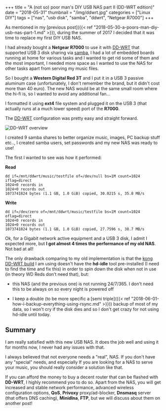 +++
title = "A (not so) poor man's DIY USB NAS part II (DD-WRT edition)"
date = "2018-05-31"
thumbnail = "/img/ddwrt.jpg"
categories = ["Linux DIY"]
tags = ["nas", "usb disk", "samba", "ddwrt", "Netgear R7000"]
+++

As mentioned in my [previous post]({{< ref "2018-05-30-a-poors-man-diy-usb-nas-part-1.md" >}}), during the summer of 2017 I decided that it was time to replace my first DIY USB NAS. 

I had already bought a **Netgear R7000**  to use it with [DD-WRT](https://dd-wrt.com/) that supported USB 3 disk sharing via [samba](https://www.samba.org/), I had a lot of embedded boards running at home for various tasks and I wanted to get rid some of them and the most important, I needed more space as I wanted to use the NAS for other tasks apart from serving my music files.

So I bought a **Western Digital Red 3T** and I put it in a  USB 3 passive aluminum case (unfortunately, I don't remember the brand, but it didn't cost more than 40 euro). The new NAS would be at the same small room where the hi-fi is, so I wanted to avoid any additional fan...

 I formatted it using **ext4** file system and plugged it on the USB 3 (that actually runs at a much lower speed) port of the **R7000**.

 The [DD-WRT](https://dd-wrt.com/) configuration was pretty easy and straight forward. 
 
 ![DD-WRT overview](/img/ddwrt-samba.jpg  "DD-WRT")
 
 I created 9 samba shares to better organize music, images, PC backup stuff etc.., I created samba users, set passwords and my new NAS was ready to use!
 
 The first I wanted to see was how it performed:
 
 
**Read**

	dd if=/mnt/ddwrt/music/testfile of=/dev/null bs=1M count=1024 iflag=direct
	1024+0 records in
	1024+0 records out
	1073741824 bytes (1.1 GB, 1.0 GiB) copied, 30.0215 s, 35.8 MB/s


**Write**

	dd if=/dev/zero of=/mnt/ddwrt/music/testfile bs=1M count=1024 oflag=direct
	1024+0 records in
	1024+0 records out
	1073741824 bytes (1.1 GB, 1.0 GiB) copied, 27.7596 s, 38.7 MB/s



Ok, for a Gigabit network active equipment and a USB 3 disk, I admit I expected more, but **I got almost 4 times the performance of my old NAS**. Not bad at all! 

The only drawback comparing to my old implementation is that the [kong DD-WRT build](http://www.desipro.de/ddwrt/K3-AC-Arm/Supported%20Models) I am using doesn't have the **hd-idle** tool pre-installed  (I need to find the time and fix this) in order to spin down the disk when not in use (in theory WD Reds don't need that), but:

- this NAS (and the previous one) is not running 24/7/365. I don't need this to be always on so every night is powered off

- I keep a double (to be more specific a [semi triple]({{< ref "2018-06-01-how-i-backup-everything-using-rsync.md" >}})) backup of most of my data, so I won't cry if the disk dies and so I don't get crazy for not using hd-idle until today.

## Summary

I am really satisfied with this new USB NAS. It does the job well and using it for months now, I never had any issues with that. 

I always believed that not everyone needs a "real",  NAS. If you don't have any "special" needs, and especially If you are looking for a NAS to serve your music, you should really consider a solution like that. 

If you can afford the money to buy a decent router that can be flashed with **DD-WRT**, I highly recommend you to do so. Apart from the NAS, you will get increased and stable network performance, advanced wireless configuration options, **QoS**, **Privoxy** proxy/ad-blocker, **Dnsmasq** server (that offers DNS caching), **Minidlna**, **FTP**, but we will discuss about them on another post!

